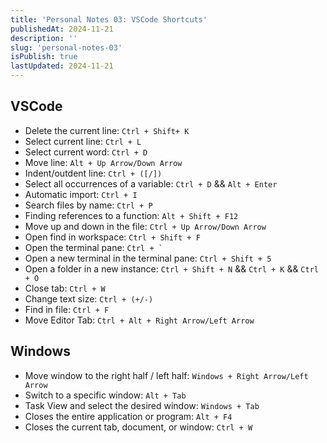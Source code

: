 ```yaml
---
title: 'Personal Notes 03: VSCode Shortcuts'
publishedAt: 2024-11-21
description: ''
slug: 'personal-notes-03'
isPublish: true
lastUpdated: 2024-11-21
---
```


## VSCode
- Delete the current line: `Ctrl + Shift+ K`
- Select current line: `Ctrl + L`
- Select current word: `Ctrl + D`
- Move line: `Alt + Up Arrow/Down Arrow`
- Indent/outdent line: `Ctrl + ([/])`
- Select all occurrences of a variable: `Ctrl + D` && `Alt + Enter`
- Automatic import: `Ctrl + I`
- Search files by name: `Ctrl + P`
- Finding references to a function: `Alt + Shift + F12`
- Move up and down in the file: `Ctrl + Up Arrow/Down Arrow`
- Open find in workspace: `Ctrl + Shift + F`
- Open the terminal pane: <code>Ctrl + `</code>
- Open a new terminal in the terminal pane: `Ctrl + Shift + 5`
- Open a folder in a new instance: `Ctrl + Shift + N` && `Ctrl + K` && `Ctrl + O`
- Close tab: `Ctrl + W`
- Change text size: `Ctrl + (+/-)`
- Find in file: `Ctrl + F`
- Move Editor Tab: `Ctrl + Alt + Right Arrow/Left Arrow`

## Windows
- Move window to the right half / left half: `Windows + Right Arrow/Left Arrow`
- Switch to a specific window: `Alt + Tab`
- Task View and select the desired window: `Windows + Tab`
- Closes the entire application or program: `Alt + F4`
- Closes the current tab, document, or window: `Ctrl + W`